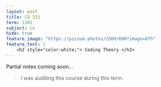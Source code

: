 ```yaml
---
layout: post
title: CO 331
term: 1201
subject: co
hide: true
feature_image: "https://picsum.photos/2560/600?image=875"
feature_text: |
    <h2 style="color:white;"> Coding Theory </h2>
---
```


Partial notes coming soon...

 > I was auditing this course during this term.
